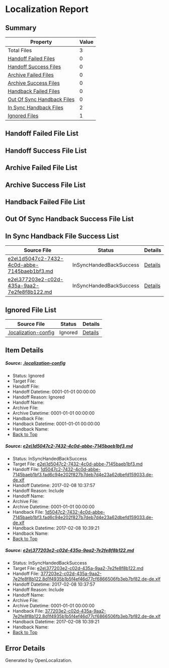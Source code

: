 # <a name='report-top'></a> Localization Report

## Summary
 Property | Value 
 -------- | ----- 
 Total Files | 3
[ Handoff Failed Files ](#handoff-failed-list)| 0
[ Handoff Success Files ](#handoff-success-list)| 0
[ Archive Failed Files ](#archive-failed-list)| 0
[ Archive Success Files ](#archive-success-list)| 0
[ Handback Failed Files ](#handback-failed-list)| 0
[ Out Of Sync Handback Files ](#outofsync-handback-success-list)| 0
[ In Sync Handback Files ](#insync-handback-success-list)| 2
[ Ignored Files ](#ignored-list)| 1

## <a name='handoff-failed-list'></a> Handoff Failed File List

## <a name='handoff-success-list'></a> Handoff Success File List

## <a name='archive-failed-list'></a> Archive Failed File List

## <a name='archive-success-list'></a> Archive Success File List

## <a name='handback-failed-list'></a> Handback Failed File List

## <a name='outofsync-handback-success-list'></a> Out Of Sync Handback Success File List

## <a name='insync-handback-success-list'></a> In Sync Handback File Success List
 Source File | Status | Details 
 ----------- | ------ | ------- 
 [e2e\1d5047c2-7432-4c0d-abbe-7145baeb1bf3.md](https://github.com/OpenLocalizationTestOrg/ol-test0/blob/59e25b8a9576395311c3cf648fbf06fb49ef2f91/e2e/1d5047c2-7432-4c0d-abbe-7145baeb1bf3.md) | InSyncHandedBackSuccess | [Details](#7bba7d604f6cb20d11cdc4e0c6ac3b41a63e791b1)
 [e2e\377203e2-c02d-435a-9aa2-7e2fe8f8b122.md](https://github.com/OpenLocalizationTestOrg/ol-test0/blob/59e25b8a9576395311c3cf648fbf06fb49ef2f91/e2e/377203e2-c02d-435a-9aa2-7e2fe8f8b122.md) | InSyncHandedBackSuccess | [Details](#58e22681a4dbf1d9279ec4ce72c201e1795a71e52)

## <a name='ignored-list'></a> Ignored File List
 Source File | Status | Details 
 ----------- | ------ | ------- 
 [.localization-config](https://github.com/OpenLocalizationTestOrg/ol-test0/blob/59e25b8a9576395311c3cf648fbf06fb49ef2f91/.localization-config) | Ignored | [Details](#cb0632cf59c1387fc1742bfb9fa3c47f87e2e5c90)

## Item Details
##### <a name='cb0632cf59c1387fc1742bfb9fa3c47f87e2e5c90'></a> Source: [.localization-config](https://github.com/OpenLocalizationTestOrg/ol-test0/blob/59e25b8a9576395311c3cf648fbf06fb49ef2f91/.localization-config)
* Status: Ignored
* Target File: 
* Handoff File: 
* Handoff Datetime: 0001-01-01 00:00:00
* Handoff Reason: Ignored
* Handoff Name: 
* Archive File: 
* Archive Datetime: 0001-01-01 00:00:00
* Handback File: 
* Handback Datetime: 0001-01-01 00:00:00
* Handback Name: 
* [Back to Top](#report-top)

##### <a name='7bba7d604f6cb20d11cdc4e0c6ac3b41a63e791b1'></a> Source: [e2e\1d5047c2-7432-4c0d-abbe-7145baeb1bf3.md](https://github.com/OpenLocalizationTestOrg/ol-test0/blob/59e25b8a9576395311c3cf648fbf06fb49ef2f91/e2e/1d5047c2-7432-4c0d-abbe-7145baeb1bf3.md)
* Status: InSyncHandedBackSuccess
* Target File: [e2e\1d5047c2-7432-4c0d-abbe-7145baeb1bf3.md](https://github.com/OpenLocalizationTestOrg/ol-test0-dede/blob/a8c9f4f62107a0184af5163479340a3a399c8bf1/e2e/1d5047c2-7432-4c0d-abbe-7145baeb1bf3.md)
* Handoff File: [1d5047c2-7432-4c0d-abbe-7145baeb1bf3.fad6c94e202f827b7deb7d4e23a62dbefd159033.de-de.xlf](https://github.com/OpenLocalizationTestOrg/ol-test0-handoff/blob/6367456e1f999db7864fb4b835fd7531f5152209/ol-handoff/OpenLocalizationTestOrg/ol-test0-dede/shujia/ht/1d5047c2-7432-4c0d-abbe-7145baeb1bf3.fad6c94e202f827b7deb7d4e23a62dbefd159033.de-de.xlf)
* Handoff Datetime: 2017-02-08 10:37:57
* Handoff Reason: Include
* Handoff Name: 
* Archive File: 
* Archive Datetime: 0001-01-01 00:00:00
* Handback File: [1d5047c2-7432-4c0d-abbe-7145baeb1bf3.fad6c94e202f827b7deb7d4e23a62dbefd159033.de-de.xlf](https://github.com/OpenLocalizationTestOrg/ol-test0-handback/blob/a006307520455aef01bc5ac582f1fb93355aee53/ol-handback/OpenLocalizationTestOrg/ol-test0-dede/shujia/ht/1d5047c2-7432-4c0d-abbe-7145baeb1bf3.fad6c94e202f827b7deb7d4e23a62dbefd159033.de-de.xlf)
* Handback Datetime: 2017-02-08 10:39:21
* Handback Name: 
* [Back to Top](#report-top)

##### <a name='58e22681a4dbf1d9279ec4ce72c201e1795a71e52'></a> Source: [e2e\377203e2-c02d-435a-9aa2-7e2fe8f8b122.md](https://github.com/OpenLocalizationTestOrg/ol-test0/blob/59e25b8a9576395311c3cf648fbf06fb49ef2f91/e2e/377203e2-c02d-435a-9aa2-7e2fe8f8b122.md)
* Status: InSyncHandedBackSuccess
* Target File: [e2e\377203e2-c02d-435a-9aa2-7e2fe8f8b122.md](https://github.com/OpenLocalizationTestOrg/ol-test0-dede/blob/a8c9f4f62107a0184af5163479340a3a399c8bf1/e2e/377203e2-c02d-435a-9aa2-7e2fe8f8b122.md)
* Handoff File: [377203e2-c02d-435a-9aa2-7e2fe8f8b122.8d1f4935b1b5f4ef46d77cf6866506fb3eb7bf82.de-de.xlf](https://github.com/OpenLocalizationTestOrg/ol-test0-handoff/blob/6367456e1f999db7864fb4b835fd7531f5152209/ol-handoff/OpenLocalizationTestOrg/ol-test0-dede/shujia/ht/377203e2-c02d-435a-9aa2-7e2fe8f8b122.8d1f4935b1b5f4ef46d77cf6866506fb3eb7bf82.de-de.xlf)
* Handoff Datetime: 2017-02-08 10:37:57
* Handoff Reason: Include
* Handoff Name: 
* Archive File: 
* Archive Datetime: 0001-01-01 00:00:00
* Handback File: [377203e2-c02d-435a-9aa2-7e2fe8f8b122.8d1f4935b1b5f4ef46d77cf6866506fb3eb7bf82.de-de.xlf](https://github.com/OpenLocalizationTestOrg/ol-test0-handback/blob/a006307520455aef01bc5ac582f1fb93355aee53/ol-handback/OpenLocalizationTestOrg/ol-test0-dede/shujia/ht/377203e2-c02d-435a-9aa2-7e2fe8f8b122.8d1f4935b1b5f4ef46d77cf6866506fb3eb7bf82.de-de.xlf)
* Handback Datetime: 2017-02-08 10:39:21
* Handback Name: 
* [Back to Top](#report-top)


## Error Details

Generated by OpenLocalization.
